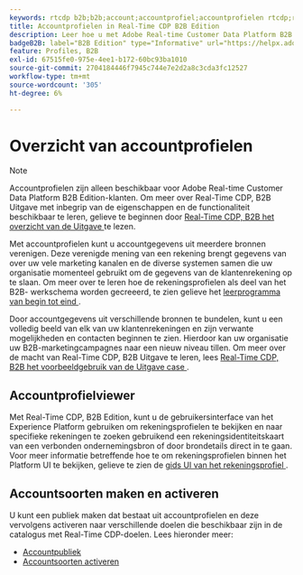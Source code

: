 ```yaml
---
keywords: rtcdp b2b;b2b;account;accountprofiel;accountprofielen rtcdp;real-time platform voor klantgegevens;
title: Accountprofielen in Real-Time CDP B2B Edition
description: Leer hoe u met Adobe Real-time Customer Data Platform B2B Edition accountgegevens uit meerdere bronnen kunt verenigen met accountprofielen.
badgeB2B: label="B2B Edition" type="Informative" url="https://helpx.adobe.com/legal/product-descriptions/real-time-customer-data-platform-b2b-edition-prime-and-ultimate-packages.html newtab=true"
feature: Profiles, B2B
exl-id: 67515fe0-975e-4ee1-b172-60bc93ba1010
source-git-commit: 2704184446f7945c744e7e2d2a8c3cda3fc12527
workflow-type: tm+mt
source-wordcount: '305'
ht-degree: 6%

---
```


# Overzicht van accountprofielen

>[!NOTE]
>
>Accountprofielen zijn alleen beschikbaar voor Adobe Real-time Customer Data Platform B2B Edition-klanten. Om meer over Real-Time CDP, B2B Uitgave met inbegrip van de eigenschappen en de functionaliteit beschikbaar te leren, gelieve te beginnen door [ Real-Time CDP, B2B het overzicht van de Uitgave ](../b2b-overview.md) te lezen.

Met accountprofielen kunt u accountgegevens uit meerdere bronnen verenigen. Deze verenigde mening van een rekening brengt gegevens van over uw vele marketing kanalen en de diverse systemen samen die uw organisatie momenteel gebruikt om de gegevens van de klantenrekening op te slaan. Om meer over te leren hoe de rekeningsprofielen als deel van het B2B- werkschema worden gecreeerd, te zien gelieve het [ leerprogramma van begin tot eind ](../b2b-tutorial.md).

Door accountgegevens uit verschillende bronnen te bundelen, kunt u een volledig beeld van elk van uw klantenrekeningen en zijn verwante mogelijkheden en contacten beginnen te zien. Hierdoor kan uw organisatie uw B2B-marketingcampagnes naar een nieuw niveau tillen. Om meer over de macht van Real-Time CDP, B2B Uitgave te leren, lees [ Real-Time CDP, B2B het voorbeeldgebruik van de Uitgave case ](../b2b-use-case.md).

## Accountprofielviewer

Met Real-Time CDP, B2B Edition, kunt u de gebruikersinterface van het Experience Platform gebruiken om rekeningsprofielen te bekijken en naar specifieke rekeningen te zoeken gebruikend een rekeningsidentiteitskaart van een verbonden ondernemingsbron of door brondetails direct in te gaan. Voor meer informatie betreffende hoe te om rekeningsprofielen binnen het Platform UI te bekijken, gelieve te zien de [ gids UI van het rekeningsprofiel ](account-profile-ui-guide.md).

## Accountsoorten maken en activeren

U kunt een publiek maken dat bestaat uit accountprofielen en deze vervolgens activeren naar verschillende doelen die beschikbaar zijn in de catalogus met Real-Time CDP-doelen. Lees hieronder meer:

* [Accountpubliek](/help/segmentation/ui/account-audiences.md)
* [Accountsoorten activeren](/help/destinations/ui/activate-account-audiences.md)
